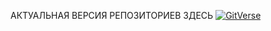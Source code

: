 АКТУАЛЬНАЯ ВЕРСИЯ РЕПОЗИТОРИЕВ ЗДЕСЬ
[![GitVerse](https://highload.ru/uploads/2/86/18103c05b36c771d87b56f02ccdf3.svg)](https://gitverse.ru/MGBot)

